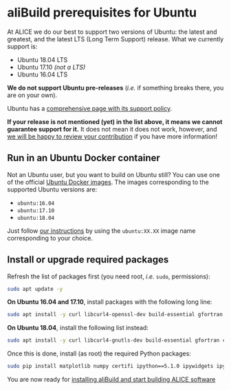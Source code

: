 aliBuild prerequisites for Ubuntu
=================================

<!-- Dockerfile UPLOAD_NAME alisw/o2-ubuntu1804 -->
<!-- Dockerfile FROM ubuntu:18.04 -->
<!-- Dockerfile RUN export DEBIAN_FRONTEND=noninteractive -->
<!-- Dockerfile RUN export DEBIAN_NONINTERACTIVE_SEEN=true -->
<!-- Dockerfile RUN apt update -y -->
<!-- Dockerfile RUN apt install -y sudo -->
<!-- Dockerfile RUN echo -e "13\n33" | apt install -y tzdata -->
<!-- Dockerfile RUN test `cat /etc/timezone` = Etc/UTC -->
At ALICE we do our best to support two versions of Ubuntu: the latest and greatest, and the latest
LTS (Long Term Support) release. What we currently support is:

* Ubuntu 18.04 LTS
* Ubuntu 17.10 _(not a LTS)_
* Ubuntu 16.04 LTS

**We do not support Ubuntu pre-releases** (_i.e._ if something breaks there, you are on your own).

Ubuntu has a [comprehensive page with its support policy](https://www.ubuntu.com/info/release-end-of-life).

**If your release is not mentioned (yet) in the list above, it means we cannot guarantee support for
it.** It does not mean it does not work, however, and [we will be happy to review your
contribution](../README.md) if you have more information!


## Run in an Ubuntu Docker container

Not an Ubuntu user, but you want to build on Ubuntu still? You can use one of the official [Ubuntu
Docker images](https://hub.docker.com/_/ubuntu/). The images corresponding to the supported Ubuntu
versions are:

* `ubuntu:16.04`
* `ubuntu:17.10`
* `ubuntu:18.04`

Just follow [our instructions](README.md#running-in-docker) by using the `ubuntu:XX.XX` image name
corresponding to your choice.


## Install or upgrade required packages

Refresh the list of packages first (you need root, _i.e._ `sudo`, permissions):

<!-- Dockerfile RUN_INLINE -->
```bash
sudo apt update -y
```

**On Ubuntu 16.04 and 17.10**, install packages with the following long line:

```bash
sudo apt install -y curl libcurl4-openssl-dev build-essential gfortran cmake libmysqlclient-dev xorg-dev libglu1-mesa-dev libfftw3-dev libssl-dev libxml2-dev git unzip python-pip autoconf automake autopoint texinfo gettext libtool libtool-bin pkg-config bison flex libperl-dev libbz2-dev libboost-all-dev swig liblzma-dev libnanomsg-dev libyaml-cpp-dev rsync lsb-release unzip environment-modules
```

**On Ubuntu 18.04**, install the following list instead:

<!-- Dockerfile RUN_INLINE -->
```bash
sudo apt install -y curl libcurl4-gnutls-dev build-essential gfortran cmake libmysqlclient-dev xorg-dev libglu1-mesa-dev libfftw3-dev libssl1.0 libssl1.0-dev libxml2-dev git unzip python-pip autoconf automake autopoint texinfo gettext libtool libtool-bin pkg-config bison flex libperl-dev libbz2-dev libboost-all-dev swig liblzma-dev libnanomsg-dev libyaml-cpp-dev rsync lsb-release unzip environment-modules
```

Once this is done, install (as root) the required Python packages:

<!-- Dockerfile RUN_INLINE -->
```bash
sudo pip install matplotlib numpy certifi ipython==5.1.0 ipywidgets ipykernel notebook metakernel pyyaml
```

You are now ready for [installing aliBuild and start building ALICE
software](README.md#get-or-upgrade-alibuild)

<!-- Dockerfile RUN apt install -y vim-nox emacs-nox -->
<!-- Dockerfile RUN apt clean -y -->
<!-- Dockerfile RUN pip install alibuild -->
<!-- Dockerfile RUN mkdir /lustre /cvmfs -->
<!-- Dockerfile ENTRYPOINT ["/bin/bash"] -->
